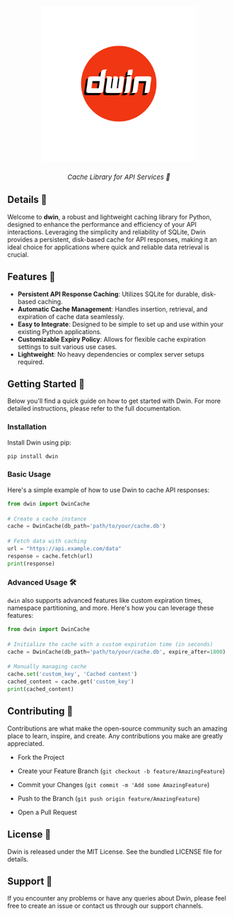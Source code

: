 <h1 align="center">
    <img alt="dwin Logo" width="350px" src="logo/dwin_logo.png"><br>
</h1>

<div align="center">
<i style="display: block; font-style: italic; font-size:15px;">Cache Library for API Services 🚀</i>
</div>

## Details 🚀
Welcome to **dwin**, a robust and lightweight caching library for Python, designed to enhance the performance and efficiency of your API interactions. Leveraging the simplicity and reliability of SQLite, Dwin provides a persistent, disk-based cache for API responses, making it an ideal choice for applications where quick and reliable data retrieval is crucial.



## Features 🌟

- **Persistent API Response Caching**: Utilizes SQLite for durable, disk-based caching.
- **Automatic Cache Management**: Handles insertion, retrieval, and expiration of cache data seamlessly.
- **Easy to Integrate**: Designed to be simple to set up and use within your existing Python applications.
- **Customizable Expiry Policy**: Allows for flexible cache expiration settings to suit various use cases.
- **Lightweight**: No heavy dependencies or complex server setups required.

## Getting Started 🚀
Below you'll find a quick guide on how to get started with Dwin. For more detailed instructions, please refer to the full documentation.

### Installation 

Install Dwin using pip:

```bash
pip install dwin
```

### Basic Usage

Here's a simple example of how to use Dwin to cache API responses:

```python
from dwin import DwinCache

# Create a cache instance
cache = DwinCache(db_path='path/to/your/cache.db')

# Fetch data with caching
url = "https://api.example.com/data"
response = cache.fetch(url)
print(response)


```

### Advanced Usage 🛠

`dwin` also supports advanced features like custom expiration times, namespace partitioning, and more. Here's how you can leverage these features:

```python
from dwin import DwinCache

# Initialize the cache with a custom expiration time (in seconds)
cache = DwinCache(db_path='path/to/your/cache.db', expire_after=1800)

# Manually managing cache
cache.set('custom_key', 'Cached content')
cached_content = cache.get('custom_key')
print(cached_content)


```

## Contributing 🤝

Contributions are what make the open-source community such an amazing place to learn, inspire, and create. Any contributions you make are greatly appreciated.

- Fork the Project

- Create your Feature Branch (`git checkout -b feature/AmazingFeature`)

- Commit your Changes (`git commit -m 'Add some AmazingFeature`)

- Push to the Branch (`git push origin feature/AmazingFeature`)

- Open a Pull Request

## License 📄
Dwin is released under the MIT License. See the bundled LICENSE file for details.

## Support 💬
If you encounter any problems or have any queries about Dwin, please feel free to create an issue or contact us through our support channels.